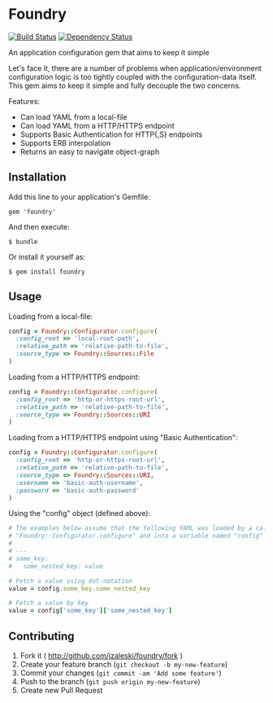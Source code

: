 # Foundry 

[![Build Status](https://secure.travis-ci.org/jzaleski/foundry.png?branch=master)](http://travis-ci.org/jzaleski/foundry)
[![Dependency Status](https://gemnasium.com/jzaleski/foundry.png)](https://gemnasium.com/jzaleski/foundry)

An application configuration gem that aims to keep it simple

Let's face it, there are a number of problems when application/environment
configuration logic is too tightly coupled with the configuration-data itself.
This gem aims to keep it simple and fully decouple the two concerns.

Features:

* Can load YAML from a local-file
* Can load YAML from a HTTP/HTTPS endpoint
* Supports Basic Authentication for HTTP{,S} endpoints
* Supports ERB interpolation
* Returns an easy to navigate object-graph

## Installation

Add this line to your application's Gemfile:

    gem 'foundry'

And then execute:

    $ bundle

Or install it yourself as:

    $ gem install foundry

## Usage

Loading from a local-file:

```ruby
config = Foundry::Configurator.configure(
  :config_root => 'local-root-path',
  :relative_path => 'relative-path-to-file',
  :source_type => Foundry::Sources::File
)
```

Loading from a HTTP/HTTPS endpoint:

```ruby
config = Foundry::Configurator.configure(
  :config_root => 'http-or-https-root-url',
  :relative_path => 'relative-path-to-file',
  :source_type => Foundry::Sources::URI
)
```

Loading from a HTTP/HTTPS endpoint using "Basic Authentication":

```ruby
config = Foundry::Configurator.configure(
  :config_root => 'http-or-https-root-url',
  :relative_path => 'relative-path-to-file',
  :source_type => Foundry::Sources::URI,
  :username => 'basic-auth-username',
  :password => 'basic-auth-password'
)
```

Using the "config" object (defined above):

```ruby
# The examples below assume that the following YAML was loaded by a call to
# "Foundry::Configurator.configure" and into a variable named "config"
#
# ---
# some_key:
#   some_nested_key: value

# Fetch a value using dot-notation
value = config.some_key.some_nested_key

# Fetch a value by key
value = config['some_key']['some_nested_key']
```

## Contributing

1. Fork it ( http://github.com/jzaleski/foundry/fork )
2. Create your feature branch (`git checkout -b my-new-feature`)
3. Commit your changes (`git commit -am 'Add some feature'`)
4. Push to the branch (`git push origin my-new-feature`)
5. Create new Pull Request
